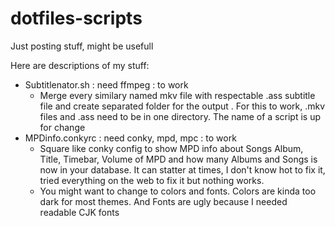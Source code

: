 # dotfiles-scripts
Just posting stuff, might be usefull

Here are descriptions of my stuff:
- Subtitlenator.sh : need ffmpeg : to work
  - Merge every similary named mkv file with respectable .ass subtitle file and create separated folder for the output . For this to work, .mkv files and .ass need to be in one directory. The name of a script is up for change
- MPDinfo.conkyrc : need conky, mpd, mpc : to work
  - Square like conky config to show MPD info about Songs Album, Title, Timebar, Volume of MPD and how many Albums and Songs is now in your database. It can statter at times, I don't know hot to fix it, tried everything on the web to fix it but nothing works.
  - You might want to change to colors and fonts. Colors are kinda too dark for most themes. And Fonts are ugly because I needed readable CJK fonts
